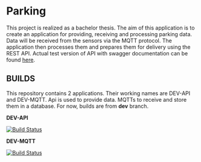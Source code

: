 # Parking

This project is realized as a bachelor thesis. The aim of this application is to create an application for providing, receiving and processing parking data. Data will be received from the sensors via the MQTT protocol. The application then processes them and prepares them for delivery using the REST API. Actual test version of API with swagger documentation can be found [here](https://testparking-api.azurewebsites.net).

## BUILDS
This repository contains 2 applications. Their working names are DEV-API and DEV-MQTT. Api is used to provide data. MQTTs to receive and store them in a database. For now, builds are from **dev** branch.

**DEV-API**     

[![Build Status](https://dev.azure.com/trojan-projects/Parking/_apis/build/status/dev-api?branchName=dev)](https://dev.azure.com/trojan-projects/Parking/_build/latest?definitionId=12&branchName=dev)

**DEV-MQTT**

[![Build Status](https://dev.azure.com/trojan-projects/Parking/_apis/build/status/dev-Mqtt?branchName=dev)](https://dev.azure.com/trojan-projects/Parking/_build/latest?definitionId=11&branchName=dev)

